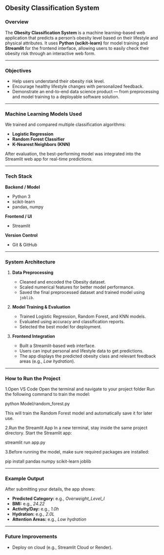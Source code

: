 
##  Obesity Classification System

###  Overview

The **Obesity Classification System** is a machine learning–based web application that predicts a person’s obesity level based on their lifestyle and physical attributes.
It uses **Python (scikit-learn)** for model training and **Streamlit** for the frontend interface, allowing users to easily check their obesity risk through an interactive web form.

---

###  Objectives

* Help users understand their obesity risk level.
* Encourage healthy lifestyle changes with personalized feedback.
* Demonstrate an end-to-end data science product — from preprocessing and model training to a deployable software solution.

---

###  Machine Learning Models Used

We trained and compared multiple classification algorithms:

* **Logistic Regression**
* **Random Forest Classifier**
* **K-Nearest Neighbors (KNN)**

After evaluation, the best-performing model was integrated into the Streamlit web app for real-time predictions.

---

###  Tech Stack

**Backend / Model**

* Python 3
* scikit-learn
* pandas, numpy

**Frontend / UI**

* Streamlit

**Version Control**

* Git & GitHub

---

###  System Architecture

1. **Data Preprocessing**

   * Cleaned and encoded the Obesity dataset.
   * Scaled numerical features for better model performance.
   * Saved the final preprocessed dataset and trained model using `joblib`.

2. **Model Training & Evaluation**

   * Trained Logistic Regression, Random Forest, and KNN models.
   * Evaluated using accuracy and classification reports.
   * Selected the best model for deployment.

3. **Frontend Integration**

   * Built a Streamlit-based web interface.
   * Users can input personal and lifestyle data to get predictions.
   * The app displays the predicted obesity class and relevant feedback areas (e.g., *Low hydration*).


---

###  How to Run the Project
1.Open VS Code
Open the terminal and navigate to your project folder
Run the following command to train the model:

python Model/random_forest.py

This will train the Random Forest model and automatically save it for later use.

2.Run the Streamlit App
In a new terminal, stay inside the same project directory.
Start the Streamlit app:

streamlit run app.py

3.Before running the model, make sure required packages are installed:

pip install pandas numpy scikit-learn joblib  


---

###  Example Output

After submitting your details, the app shows:

* **Predicted Category:** e.g., *Overweight_Level_I*
* **BMI:** e.g., *24.22*
* **Activity/Day:** e.g., *1.0h*
* **Hydration:** e.g., *2.0L*
* **Attention Areas:** e.g., *Low hydration*

---


###  Future Improvements

* Deploy on cloud (e.g., Streamlit Cloud or Render).







